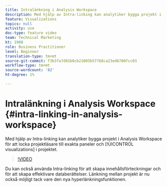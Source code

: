 ```yaml
---
title: Intralänkning i Analysis Workspace
description: Med hjälp av Intra-linking kan analytiker bygga projekt i Analysis Workspace för att få projektläsarna att se exakta paneler och visualiseringar i projektet.
feature: Visualizations
topics: null
activity: use
doc-type: feature video
team: Technical Marketing
kt: 1908
role: Business Practitioner
level: Beginner
translation-type: tm+mt
source-git-commit: f3b3fa7d91b0cb21005b57768ca23ed6700fcc03
workflow-type: tm+mt
source-wordcount: '82'
ht-degree: 1%

---
```



# Intralänkning i Analysis Workspace {#intra-linking-in-analysis-workspace}

Med hjälp av Intra-linking kan analytiker bygga projekt i Analysis Workspace för att locka projektläsare till exakta paneler och [!UICONTROL visualizations] i projektet.

>[!VIDEO](https://video.tv.adobe.com/v/23724/?quality=12)

Du kan också använda Intra-linking för att skapa innehållsförteckningar och för att skapa effektivare databerättelser. Länkning mellan projekt är nu också möjligt tack vare den nya hyperlänkningsfunktionen.
